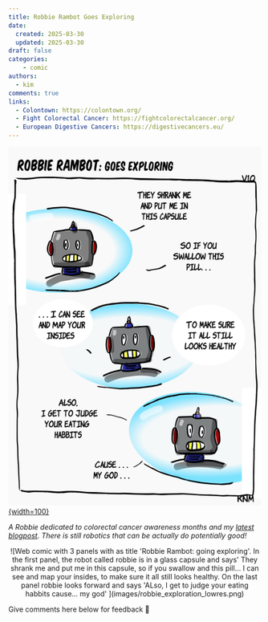 ```yaml
---
title: Robbie Rambot Goes Exploring
date:
  created: 2025-03-30
  updated: 2025-03-30
draft: false
categories: 
    - comic
authors:
  - kim
comments: true
links:
  - Colontown: https://colontown.org/
  - Fight Colorectal Cancer: https://fightcolorectalcancer.org/
  - European Digestive Cancers: https://digestivecancers.eu/
---
```


<script data-goatcounter="https://knmcguire.goatcounter.com/count"
async src="//gc.zgo.at/count.js"></script>


[![Robbie rambot comic](images/robbie_exploration_lowres.png){width=100}](robbie_exploration.md)

*A Robbie dedicated to colorectal cancer awareness months and my [latest blogpost](https://knmcguire.github.io/blog/2025/03/29/when-the-doctor-stops-smiling/). There is still robotics that can be actually do potentially good!* 


<!-- more -->

<center>![Web comic with 3 panels with as title 'Robbie Rambot: going exploring'. In the first panel, the robot called robbie is in a glass capsule and says' They shrank me and put me in this capsule, so if you swallow and this pill... I can see and map your insides, to make sure it all still looks healthy.  On the last panel robbie looks forward and says 'ALso, I get to judge your eating habbits cause... my god' ](images/robbie_exploration_lowres.png)</center>

Give comments here below for feedback :robot:
